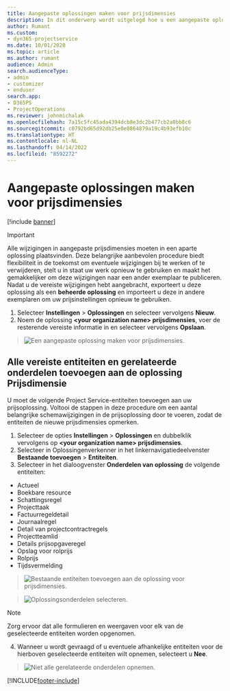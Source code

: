 ```yaml
---
title: Aangepaste oplossingen maken voor prijsdimensies
description: In dit onderwerp wordt uitgelegd hoe u een aangepaste oplossing kunt maken bij het maken van aangepaste prijsdimensies.
author: Rumant
ms.custom:
- dyn365-projectservice
ms.date: 10/01/2020
ms.topic: article
ms.author: rumant
audience: Admin
search.audienceType:
- admin
- customizer
- enduser
search.app:
- D365PS
- ProjectOperations
ms.reviewer: johnmichalak
ms.openlocfilehash: 7a15c5fc45ada4394dcb8e3dc2b477cb2a0bb8c6
ms.sourcegitcommit: c0792bd65d92db25e0e8864879a19c4b93efb10c
ms.translationtype: HT
ms.contentlocale: nl-NL
ms.lasthandoff: 04/14/2022
ms.locfileid: "8592272"
---
```

# <a name="create-custom-solutions-for-pricing-dimensions"></a>Aangepaste oplossingen maken voor prijsdimensies

[!include [banner](../includes/psa-now-project-operations.md)]

> [!IMPORTANT]
> Alle wijzigingen in aangepaste prijsdimensies moeten in een aparte oplossing plaatsvinden. Deze belangrijke aanbevolen procedure biedt flexibiliteit in de toekomst om eventuele wijzigingen bij te werken of te verwijderen, stelt u in staat uw werk opnieuw te gebruiken en maakt het gemakkelijker om deze wijzigingen naar een ander exemplaar te publiceren. Nadat u de vereiste wijzigingen hebt aangebracht, exporteert u deze oplossing als een **beheerde oplossing** en importeert u deze in andere exemplaren om uw prijsinstellingen opnieuw te gebruiken.

1. Selecteer **Instellingen** > **Oplossingen** en selecteer vervolgens **Nieuw**. 
2. Noem de oplossing **\<your organization name> prijsdimensies**, voer de resterende vereiste informatie in en selecteer vervolgens **Opslaan**.

> ![Een aangepaste oplossing maken voor prijsdimensies.](media/Creation-of-custom-pricing-dimension-solution.PNG)
  
## <a name="add-all-required-entities-and-related-components-to-the-pricing-dimension-solution"></a>Alle vereiste entiteiten en gerelateerde onderdelen toevoegen aan de oplossing Prijsdimensie
U moet de volgende Project Service-entiteiten toevoegen aan uw prijsoplossing. Voltooi de stappen in deze procedure om een aantal belangrijke schemawijzigingen in de prijsoplossing door te voeren, zodat de entiteiten de nieuwe prijsdimensies opmerken.

1. Selecteer de opties **Instellingen** > **Oplossingen** en dubbelklik vervolgens op **\<your organization name> prijsdimensies**. 
2. Selecteer in Oplossingenverkenner in het linkernavigatiedeelvenster **Bestaande toevoegen** > **Entiteiten**.
3. Selecteer in het dialoogvenster **Onderdelen van oplossing** de volgende entiteiten:

- Actueel
- Boekbare resource
- Schattingsregel
- Projecttaak
- Factuurregeldetail
- Journaalregel
- Detail van projectcontractregels
- Projectteamlid
- Details prijsopgaveregel
- Opslag voor rolprijs
- Rolprijs 
- Tijdsvermelding 

> ![Bestaande entiteiten toevoegen aan de oplossing voor prijsdimensies.](media/Existing-entities-to-PD-solution.png)

> ![Oplossingsonderdelen selecteren.](media/Dimension-Components.png)

> [!NOTE]
> Zorg ervoor dat alle formulieren en weergaven voor elk van de geselecteerde entiteiten worden opgenomen.

4. Wanneer u wordt gevraagd of u eventuele afhankelijke entiteiten voor de hierboven geselecteerde entiteiten wilt opnemen, selecteert u **Nee**.

> ![Niet alle gerelateerde onderdelen opnemen.](media/Do-not-include-required.png)




[!INCLUDE[footer-include](../includes/footer-banner.md)]
